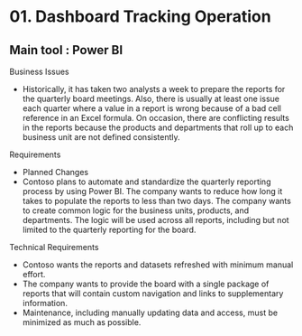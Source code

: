 # 01. Dashboard Tracking Operation
Main tool : Power BI
--------------------------------------------
Business Issues 
-  Historically, it has taken two analysts a week to prepare the reports for the quarterly board meetings. Also, there is usually at least one issue each quarter where a value in a report is wrong because of a bad cell reference in an Excel formula. On occasion, there are conflicting results in the reports because the products and departments that roll up to each business unit are not defined consistently.

Requirements
- Planned Changes
- Contoso plans to automate and standardize the quarterly reporting process by using Power BI. The company wants to reduce how long it takes to populate the reports to less than two days. The company wants to create common logic for the business units, products, and departments. The logic will be used across all reports, including but not limited to the quarterly reporting for the board.
  
Technical Requirements
- Contoso wants the reports and datasets refreshed with minimum manual effort.
- The company wants to provide the board with a single package of reports that will contain custom navigation and links to supplementary information.
- Maintenance, including manually updating data and access, must be minimized as much as possible.

